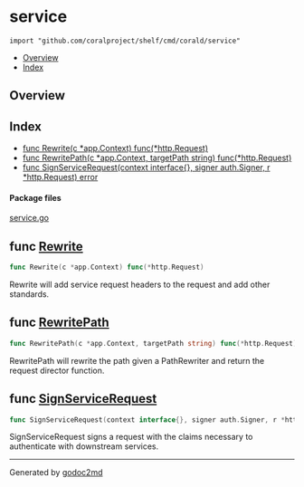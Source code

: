

# service
`import "github.com/coralproject/shelf/cmd/corald/service"`

* [Overview](#pkg-overview)
* [Index](#pkg-index)

## <a name="pkg-overview">Overview</a>



## <a name="pkg-index">Index</a>
* [func Rewrite(c *app.Context) func(*http.Request)](#Rewrite)
* [func RewritePath(c *app.Context, targetPath string) func(*http.Request)](#RewritePath)
* [func SignServiceRequest(context interface{}, signer auth.Signer, r *http.Request) error](#SignServiceRequest)


#### <a name="pkg-files">Package files</a>
[service.go](/src/github.com/coralproject/shelf/cmd/corald/service/service.go) 





## <a name="Rewrite">func</a> [Rewrite](/src/target/service.go?s=513:561#L10)
``` go
func Rewrite(c *app.Context) func(*http.Request)
```
Rewrite will add service request headers to the request and add other
standards.



## <a name="RewritePath">func</a> [RewritePath](/src/target/service.go?s=967:1038#L32)
``` go
func RewritePath(c *app.Context, targetPath string) func(*http.Request)
```
RewritePath will rewrite the path given a PathRewriter and return the request
director function.



## <a name="SignServiceRequest">func</a> [SignServiceRequest](/src/target/service.go?s=243:330#L2)
``` go
func SignServiceRequest(context interface{}, signer auth.Signer, r *http.Request) error
```
SignServiceRequest signs a request with the claims necessary to authenticate
with downstream services.








- - -
Generated by [godoc2md](http://godoc.org/github.com/davecheney/godoc2md)
